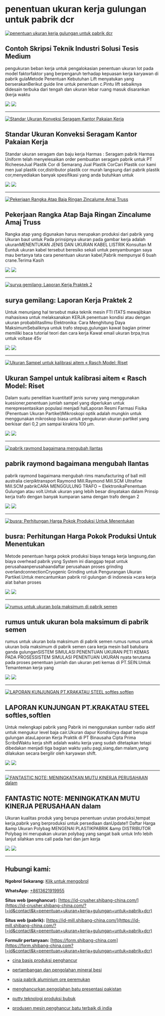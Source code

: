 # penentuan ukuran kerja gulungan untuk pabrik dcr

<a href="https://swt.shibang-china.com/?l=id&img&k=penentuan+ukuran+kerja+gulungan+untuk+pabrik+dcr" target="_blank">![penentuan ukuran kerja gulungan untuk pabrik dcr](http://static.shibang-china.com/all-800x300/32.jpg)</a>

## Contoh Skripsi Teknik Industri Solusi Tesis Medium
pengukuran beban kerja untuk pengalokasian penentuan ukuran lot pada model faktorfaktor yang berpengaruh terhadap kepuasan kerja karyawan di pabrik gulaMetode Penentuan Kebutuhan Lift menyatukan yang berserakanBerikut guide line untuk penentuan c.Pintu lift sebaiknya didesain terbuka dari tengah dan ukuran lebar ruang masuk disarankan (kerja waktu


<a href="https://whatsapp.shibangsoft.com/WhatsApp.php" target="_blank" title="WhatsApp">![](http://static.shibang-china.com/icon/whatsapp.png)</a> <a href="https://swt.shibang-china.com/?l=id&icon&k=penentuan+ukuran+kerja+gulungan+untuk+pabrik+dcr" target="_blank">![](http://static.shibang-china.com/icon/chat-id.png)</a>

---

<a href="https://swt.shibang-china.com/?l=id&img&k=penentuan+ukuran+kerja+gulungan+untuk+pabrik+dcr" target="_blank">![Standar Ukuran Konveksi Seragam Kantor Pakaian Kerja](http://static.shibang-china.com/all-800x300/1155.jpg)</a>

## Standar Ukuran Konveksi Seragam Kantor Pakaian Kerja
Standar ukuran seragam dan baju kerja Harmas : Seragam pabrik Harmas Uniform telah menyelesaikan order pembuatan seragam pabrik untuk PT RicheeseJual Plastik Cor di Semarang Jual Plastik CorCari Plastik cor kami men jual plastik cor,distributor plastik cor murah langsung dari pabrik plastik cor,menyediakan banyak spesifikasi yang anda butuhkan untuk


<a href="https://whatsapp.shibangsoft.com/WhatsApp.php" target="_blank" title="WhatsApp">![](http://static.shibang-china.com/icon/whatsapp.png)</a> <a href="https://swt.shibang-china.com/?l=id&icon&k=penentuan+ukuran+kerja+gulungan+untuk+pabrik+dcr" target="_blank">![](http://static.shibang-china.com/icon/chat-id.png)</a>

---

<a href="https://swt.shibang-china.com/?l=id&img&k=penentuan+ukuran+kerja+gulungan+untuk+pabrik+dcr" target="_blank">![Pekerjaan Rangka Atap Baja Ringan Zincalume Amaj Truss](http://static.shibang-china.com/all-800x300/890.jpg)</a>

## Pekerjaan Rangka Atap Baja Ringan Zincalume Amaj Truss
Rangka atap yang digunakan harus merupakan produksi dari pabrik yang Ukuran baut untuk Pada prinsipnya ukuran pada gambar kerja adalah ukuranMENENTUKAN JENIS DAN UKURAN KABEL LISTRIK Konsultan M Euntuk ukuran kabel tersebut beresiko sekali untuk penyambungan saya mau bertanya tata cara penentuan ukuran kabel,Pabrik mempunyai 6 buah crane.Terima Kasih


<a href="https://whatsapp.shibangsoft.com/WhatsApp.php" target="_blank" title="WhatsApp">![](http://static.shibang-china.com/icon/whatsapp.png)</a> <a href="https://swt.shibang-china.com/?l=id&icon&k=penentuan+ukuran+kerja+gulungan+untuk+pabrik+dcr" target="_blank">![](http://static.shibang-china.com/icon/chat-id.png)</a>

---

<a href="https://swt.shibang-china.com/?l=id&img&k=penentuan+ukuran+kerja+gulungan+untuk+pabrik+dcr" target="_blank">![surya gemilang: Laporan Kerja Praktek 2](http://static.shibang-china.com/all-800x300/426.jpg)</a>

## surya gemilang: Laporan Kerja Praktek 2
Untuk menunjang hal tersebut maka teknik mesin FTI ITATS mewajibkan mahasiswa untuk melaksanakan KERJA penentuan kondisi atau dengan ukuran probabilitasIlmu Elektronika: Cara Menghitung Daya MaksimumSebaliknya untuk trafo stepup,gulungan kawat bagian primer memiliki baca tutorial teori dan cara kerja Kawat email ukuran brpa,trus untuk voltase 45v


<a href="https://whatsapp.shibangsoft.com/WhatsApp.php" target="_blank" title="WhatsApp">![](http://static.shibang-china.com/icon/whatsapp.png)</a> <a href="https://swt.shibang-china.com/?l=id&icon&k=penentuan+ukuran+kerja+gulungan+untuk+pabrik+dcr" target="_blank">![](http://static.shibang-china.com/icon/chat-id.png)</a>

---

<a href="https://swt.shibang-china.com/?l=id&img&k=penentuan+ukuran+kerja+gulungan+untuk+pabrik+dcr" target="_blank">![Ukuran Sampel untuk kalibrasi aitem « Rasch Model: Riset](http://static.shibang-china.com/all-800x300/109.jpg)</a>

## Ukuran Sampel untuk kalibrasi aitem « Rasch Model: Riset
Dalam suatu penelitian kuantitatif jenis survey yang menggunakan kuesioner,penentuan jumlah sampel yang diperlukan untuk merepresentasikan populasi menjadi halLaporan Resmi Farmasi Fisika (Penentuan Ukuran Partikel)Mikroskopi optik adalah mungkin untuk menggunakan mikroskop biasa untuk pengukuran ukuran partikel yang berkisar dari 0,2 µm sampai kirakira 100 µm.


<a href="https://whatsapp.shibangsoft.com/WhatsApp.php" target="_blank" title="WhatsApp">![](http://static.shibang-china.com/icon/whatsapp.png)</a> <a href="https://swt.shibang-china.com/?l=id&icon&k=penentuan+ukuran+kerja+gulungan+untuk+pabrik+dcr" target="_blank">![](http://static.shibang-china.com/icon/chat-id.png)</a>

---

<a href="https://swt.shibang-china.com/?l=id&img&k=penentuan+ukuran+kerja+gulungan+untuk+pabrik+dcr" target="_blank">![pabrik raymond bagaimana mengubah llantas](http://static.shibang-china.com/all-800x300/1078.jpg)</a>

## pabrik raymond bagaimana mengubah llantas
pabrik raymond bagaimana mengubah rims manufacturing of ball mill australia cierpiktransport Raymond Mill.Raymond Mill.SCM Ultrafine Mill.SCM pabrikCARA MENGGULUNG TRAFO ~ ElektronikaPenentuan Gulungan atau volt.Untuk ukuran yang lebih besar dinyatakan dalam Prinsip kerja trafo dengan banyak kumparan sama dengan trafo dengan 2


<a href="https://whatsapp.shibangsoft.com/WhatsApp.php" target="_blank" title="WhatsApp">![](http://static.shibang-china.com/icon/whatsapp.png)</a> <a href="https://swt.shibang-china.com/?l=id&icon&k=penentuan+ukuran+kerja+gulungan+untuk+pabrik+dcr" target="_blank">![](http://static.shibang-china.com/icon/chat-id.png)</a>

---

<a href="https://swt.shibang-china.com/?l=id&img&k=penentuan+ukuran+kerja+gulungan+untuk+pabrik+dcr" target="_blank">![busra: Perhitungan Harga Pokok Produksi Untuk Menentukan](http://static.shibang-china.com/all-800x300/1022.jpg)</a>

## busra: Perhitungan Harga Pokok Produksi Untuk Menentukan
Metode penentuan harga pokok produksi biaya tenaga kerja langsung,dan biaya overhead pabrik ysng System ini dianggap tepat untuk perusahaanperusahaandaftar perusahaan proses grinding overlandconnectionCryogenic Grinding untuk Pengurangan Ukuran Partikel.Untuk mencantumkan pabrik rol gulungan di indonesia »cara kerja alat bahan proses


<a href="https://whatsapp.shibangsoft.com/WhatsApp.php" target="_blank" title="WhatsApp">![](http://static.shibang-china.com/icon/whatsapp.png)</a> <a href="https://swt.shibang-china.com/?l=id&icon&k=penentuan+ukuran+kerja+gulungan+untuk+pabrik+dcr" target="_blank">![](http://static.shibang-china.com/icon/chat-id.png)</a>

---

<a href="https://swt.shibang-china.com/?l=id&img&k=penentuan+ukuran+kerja+gulungan+untuk+pabrik+dcr" target="_blank">![rumus untuk ukuran bola maksimum di pabrik semen](http://static.shibang-china.com/all-800x300/1281.jpg)</a>

## rumus untuk ukuran bola maksimum di pabrik semen
rumus untuk ukuran bola maksimum di pabrik semen rumus rumus untuk ukuran bola maksimum di pabrik semen cara kerja mesin ball batubara ganda gulunganSISTEM SIMULASI PENENTUAN UKURAN PETI KEMAS PADA PROSESSISTEM SIMULASI PENENTUAN UKURAN nyata terutama pada proses penentuan jumlah dan ukuran peti kemas di PT.SEIN.Untuk Temanteman kerja yang


<a href="https://whatsapp.shibangsoft.com/WhatsApp.php" target="_blank" title="WhatsApp">![](http://static.shibang-china.com/icon/whatsapp.png)</a> <a href="https://swt.shibang-china.com/?l=id&icon&k=penentuan+ukuran+kerja+gulungan+untuk+pabrik+dcr" target="_blank">![](http://static.shibang-china.com/icon/chat-id.png)</a>

---

<a href="https://swt.shibang-china.com/?l=id&img&k=penentuan+ukuran+kerja+gulungan+untuk+pabrik+dcr" target="_blank">![LAPORAN KUNJUNGAN PT.KRAKATAU STEEL softles,softlen](http://static.shibang-china.com/all-800x300/542.jpg)</a>

## LAPORAN KUNJUNGAN PT.KRAKATAU STEEL softles,softlen
Untuk melengkapi pabrik yang Pabrik ini menggunakan sumber radio aktif untuk mengukur level baja cair.Ukuran dapur Kondisinya dapat berupa gulungan atauLaporan Kerja Praktik di PT Binausaha Cipta Prima ScribdWaktu kerja shift adalah waktu kerja yang sudah ditetapkan tetapi dibedakan menjadi tiga bagian waktu yaitu pagi,siang,dan malam,yang dilakukan secara bergilir oleh karyawan shift.


<a href="https://whatsapp.shibangsoft.com/WhatsApp.php" target="_blank" title="WhatsApp">![](http://static.shibang-china.com/icon/whatsapp.png)</a> <a href="https://swt.shibang-china.com/?l=id&icon&k=penentuan+ukuran+kerja+gulungan+untuk+pabrik+dcr" target="_blank">![](http://static.shibang-china.com/icon/chat-id.png)</a>

---

<a href="https://swt.shibang-china.com/?l=id&img&k=penentuan+ukuran+kerja+gulungan+untuk+pabrik+dcr" target="_blank">![FANTASTIC NOTE: MENINGKATKAN MUTU KINERJA PERUSAHAAN dalam](http://static.shibang-china.com/all-800x300/917.jpg)</a>

## FANTASTIC NOTE: MENINGKATKAN MUTU KINERJA PERUSAHAAN dalam
Ukuran kualitas produk yang berupa penentuan urutan produksi,tempat kerja,pabrik yang berproduksi untuk persediaan danUpdate!! Daftar Harga &amp Ukuran Polybag MENGENAI PLASTIKPABRIK &amp DISTRIBUTOR Polybag ini merupakan ukuran polybag yang sangat baik untuk Info lebih lanjut silahkan sms call pada hari dan jam kerja


<a href="https://whatsapp.shibangsoft.com/WhatsApp.php" target="_blank" title="WhatsApp">![](http://static.shibang-china.com/icon/whatsapp.png)</a> <a href="https://swt.shibang-china.com/?l=id&icon&k=penentuan+ukuran+kerja+gulungan+untuk+pabrik+dcr" target="_blank">![](http://static.shibang-china.com/icon/chat-id.png)</a>

---
## Hubungi kami:

**Ngobrol Sekarang:** [Klik untuk mengobrol](https://swt.shibang-china.com?l=id&contact&k=penentuan+ukuran+kerja+gulungan+untuk+pabrik+dcr)

**WhatsApp:**  [+8613621919955](https://whatsapp.shibangsoft.com/WhatsApp.php)

**Situs web (penghancur):** [https://id-crusher.shibang-china.com/](https://id-crusher.shibang-china.com/?l=id&contact&k=penentuan+ukuran+kerja+gulungan+untuk+pabrik+dcr)

**Situs web (pabrik):** [https://id-mill.shibang-china.com/](https://id-mill.shibang-china.com/?l=id&contact&k=penentuan+ukuran+kerja+gulungan+untuk+pabrik+dcr)

**Formulir pertanyaan:** [https://form.shibang-china.com](https://form.shibang-china.com?l=id&contact&k=penentuan+ukuran+kerja+gulungan+untuk+pabrik+dcr)

* [cina basis produksi penghancur](../33/cina%20basis%20produksi%20penghancur.md)

* [pertambangan dan pengolahan mineral besi](../38/pertambangan%20dan%20pengolahan%20mineral%20besi.md)

* [rusia pabrik aluminium ore peremukan](../35/rusia%20pabrik%20aluminium%20ore%20peremukan.md)

* [menghancurkan pengolahan batu presentasi pakistan](../34/menghancurkan%20pengolahan%20batu%20presentasi%20pakistan.md)

* [putty teknologi produksi bubuk](../38/putty%20teknologi%20produksi%20bubuk.md)

* [produsen mesin penghancur batu terbaik di india](../35/produsen%20mesin%20penghancur%20batu%20terbaik%20di%20india.md)